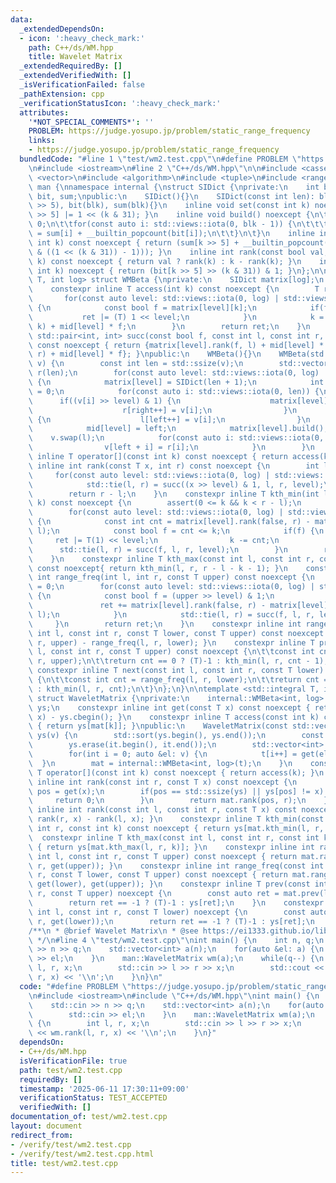 ```yaml
---
data:
  _extendedDependsOn:
  - icon: ':heavy_check_mark:'
    path: C++/ds/WM.hpp
    title: Wavelet Matrix
  _extendedRequiredBy: []
  _extendedVerifiedWith: []
  _isVerificationFailed: false
  _pathExtension: cpp
  _verificationStatusIcon: ':heavy_check_mark:'
  attributes:
    '*NOT_SPECIAL_COMMENTS*': ''
    PROBLEM: https://judge.yosupo.jp/problem/static_range_frequency
    links:
    - https://judge.yosupo.jp/problem/static_range_frequency
  bundledCode: "#line 1 \"test/wm2.test.cpp\"\n#define PROBLEM \"https://judge.yosupo.jp/problem/static_range_frequency\"\
    \n#include <iostream>\n#line 2 \"C++/ds/WM.hpp\"\n\n#include <cassert>\n#include\
    \ <vector>\n#include <algorithm>\n#include <tuple>\n#include <ranges>\nnamespace\
    \ man {\nnamespace internal {\nstruct SIDict {\nprivate:\n    int blk;\n    std::vector<int>\
    \ bit, sum;\npublic:\n    SIDict(){}\n    SIDict(const int len): blk((len + 31)\
    \ >> 5), bit(blk), sum(blk){}\n    inline void set(const int k) noexcept { bit[k\
    \ >> 5] |= 1 << (k & 31); }\n    inline void build() noexcept {\n\t\tsum[0] =\
    \ 0;\n\t\tfor(const auto i: std::views::iota(0, blk - 1)) {\n\t\t\tsum[i + 1]\
    \ = sum[i] + __builtin_popcount(bit[i]);\n\t\t}\n\t}\n    inline int rank(const\
    \ int k) const noexcept { return (sum[k >> 5] + __builtin_popcount(bit[k >> 5]\
    \ & ((1 << (k & 31)) - 1))); }\n    inline int rank(const bool val, const int\
    \ k) const noexcept { return val ? rank(k) : k - rank(k); }\n    inline bool operator[](const\
    \ int k) noexcept { return (bit[k >> 5] >> (k & 31)) & 1; }\n};\n\ntemplate <std::integral\
    \ T, int log> struct WMBeta {\nprivate:\n    SIDict matrix[log];\n    int mid[log];\n\
    \    constexpr inline T access(int k) const noexcept {\n        T ret = 0;\n \
    \       for(const auto level: std::views::iota(0, log) | std::views::reverse)\
    \ {\n            const bool f = matrix[level][k];\n            if(f) {\n     \
    \           ret |= (T) 1 << level;\n            }\n            k = matrix[level].rank(f,\
    \ k) + mid[level] * f;\n        }\n        return ret;\n    }\n    constexpr inline\
    \ std::pair<int, int> succ(const bool f, const int l, const int r, const int level)\
    \ const noexcept { return {matrix[level].rank(f, l) + mid[level] * f, matrix[level].rank(f,\
    \ r) + mid[level] * f}; }\npublic:\n    WMBeta(){}\n    WMBeta(std::vector<T>\
    \ v) {\n        const int len = std::ssize(v);\n        std::vector<T> l(len),\
    \ r(len);\n        for(const auto level: std::views::iota(0, log) | std::views::reverse)\
    \ {\n            matrix[level] = SIDict(len + 1);\n            int left = 0, right\
    \ = 0;\n            for(const auto i: std::views::iota(0, len)) {\n          \
    \      if((v[i] >> level) & 1) {\n                    matrix[level].set(i);\n\
    \                    r[right++] = v[i];\n                }\n                else\
    \ {\n                    l[left++] = v[i];\n                }\n            }\n\
    \            mid[level] = left;\n            matrix[level].build();\n        \
    \    v.swap(l);\n            for(const auto i: std::views::iota(0, right)) {\n\
    \                v[left + i] = r[i];\n            }\n        }\n    }\n    constexpr\
    \ inline T operator[](const int k) const noexcept { return access(k); }\n    constexpr\
    \ inline int rank(const T x, int r) const noexcept {\n        int l = 0;\n   \
    \     for(const auto level: std::views::iota(0, log) | std::views::reverse) {\n\
    \            std::tie(l, r) = succ((x >> level) & 1, l, r, level);\n        }\n\
    \        return r - l;\n    }\n    constexpr inline T kth_min(int l, int r, int\
    \ k) const noexcept {\n        assert(0 <= k && k < r - l);\n        T ret = 0;\n\
    \        for(const auto level: std::views::iota(0, log) | std::views::reverse)\
    \ {\n            const int cnt = matrix[level].rank(false, r) - matrix[level].rank(false,\
    \ l);\n            const bool f = cnt <= k;\n            if(f) {\n           \
    \     ret |= T(1) << level;\n                k -= cnt;\n            }\n      \
    \      std::tie(l, r) = succ(f, l, r, level);\n        }\n        return ret;\n\
    \    }\n    constexpr inline T kth_max(const int l, const int r, const int k)\
    \ const noexcept{ return kth_min(l, r, r - l - k - 1); }\n    constexpr inline\
    \ int range_freq(int l, int r, const T upper) const noexcept {\n        int ret\
    \ = 0;\n        for(const auto level: std::views::iota(0, log) | std::views::reverse)\
    \ {\n            const bool f = (upper >> level) & 1;\n            if(f) {\n \
    \               ret += matrix[level].rank(false, r) - matrix[level].rank(false,\
    \ l);\n            }\n            std::tie(l, r) = succ(f, l, r, level);\n   \
    \     }\n        return ret;\n    }\n    constexpr inline int range_freq(const\
    \ int l, const int r, const T lower, const T upper) const noexcept { return range_freq(l,\
    \ r, upper) - range_freq(l, r, lower); }\n    constexpr inline T prev(const int\
    \ l, const int r, const T upper) const noexcept {\n\t\tconst int cnt = range_freq(l,\
    \ r, upper);\n\t\treturn cnt == 0 ? (T)-1 : kth_min(l, r, cnt - 1);\n\t}\n   \
    \ constexpr inline T next(const int l, const int r, const T lower) const noexcept\
    \ {\n\t\tconst int cnt = range_freq(l, r, lower);\n\t\treturn cnt == r - l ? (T)-1\
    \ : kth_min(l, r, cnt);\n\t}\n};\n}\n\ntemplate <std::integral T, int log = 20>\
    \ struct WaveletMatrix {\nprivate:\n    internal::WMBeta<int, log> mat;\n    std::vector<T>\
    \ ys;\n    constexpr inline int get(const T x) const noexcept { return std::ranges::lower_bound(ys,\
    \ x) - ys.cbegin(); }\n    constexpr inline T access(const int k) const noexcept\
    \ { return ys[mat[k]]; }\npublic:\n    WaveletMatrix(const std::vector<T> v):\
    \ ys(v) {\n        std::sort(ys.begin(), ys.end());\n        const auto it = std::ranges::unique(ys);\n\
    \        ys.erase(it.begin(), it.end());\n        std::vector<int> t(v.size());\n\
    \        for(int i = 0; auto &el: v) {\n            t[i++] = get(el);\n      \
    \  }\n        mat = internal::WMBeta<int, log>(t);\n    }\n    constexpr inline\
    \ T operator[](const int k) const noexcept { return access(k); }\n    constexpr\
    \ inline int rank(const int r, const T x) const noexcept {\n        const auto\
    \ pos = get(x);\n        if(pos == std::ssize(ys) || ys[pos] != x) {\n       \
    \     return 0;\n        }\n        return mat.rank(pos, r);\n    }\n    constexpr\
    \ inline int rank(const int l, const int r, const T x) const noexcept { return\
    \ rank(r, x) - rank(l, x); }\n    constexpr inline T kth_min(const int l, const\
    \ int r, const int k) const noexcept { return ys[mat.kth_min(l, r, k)]; }\n  \
    \  constexpr inline T kth_max(const int l, const int r, const int k) const noexcept\
    \ { return ys[mat.kth_max(l, r, k)]; }\n    constexpr inline int range_freq(const\
    \ int l, const int r, const T upper) const noexcept { return mat.range_freq(l,\
    \ r, get(upper)); }\n    constexpr inline int range_freq(const int l, const int\
    \ r, const T lower, const T upper) const noexcept { return mat.range_freq(l, r,\
    \ get(lower), get(upper)); }\n    constexpr inline T prev(const int l, const int\
    \ r, const T upper) noexcept {\n        const auto ret = mat.prev(l, r, get(upper));\n\
    \        return ret == -1 ? (T)-1 : ys[ret];\n    }\n    constexpr inline T next(const\
    \ int l, const int r, const T lower) noexcept {\n        const auto ret = mat.next(l,\
    \ r, get(lower));\n        return ret == -1 ? (T)-1 : ys[ret];\n    }\n};\n}\n\
    /**\n * @brief Wavelet Matrix\n * @see https://ei1333.github.io/library/structure/wavelet/wavelet-matrix.hpp\n\
    \ */\n#line 4 \"test/wm2.test.cpp\"\nint main() {\n    int n, q;\n    std::cin\
    \ >> n >> q;\n    std::vector<int> a(n);\n    for(auto &el: a) {\n        std::cin\
    \ >> el;\n    }\n    man::WaveletMatrix wm(a);\n    while(q--) {\n        int\
    \ l, r, x;\n        std::cin >> l >> r >> x;\n        std::cout << wm.rank(l,\
    \ r, x) << '\\n';\n    }\n}\n"
  code: "#define PROBLEM \"https://judge.yosupo.jp/problem/static_range_frequency\"\
    \n#include <iostream>\n#include \"C++/ds/WM.hpp\"\nint main() {\n    int n, q;\n\
    \    std::cin >> n >> q;\n    std::vector<int> a(n);\n    for(auto &el: a) {\n\
    \        std::cin >> el;\n    }\n    man::WaveletMatrix wm(a);\n    while(q--)\
    \ {\n        int l, r, x;\n        std::cin >> l >> r >> x;\n        std::cout\
    \ << wm.rank(l, r, x) << '\\n';\n    }\n}"
  dependsOn:
  - C++/ds/WM.hpp
  isVerificationFile: true
  path: test/wm2.test.cpp
  requiredBy: []
  timestamp: '2025-06-11 17:30:11+09:00'
  verificationStatus: TEST_ACCEPTED
  verifiedWith: []
documentation_of: test/wm2.test.cpp
layout: document
redirect_from:
- /verify/test/wm2.test.cpp
- /verify/test/wm2.test.cpp.html
title: test/wm2.test.cpp
---
```

